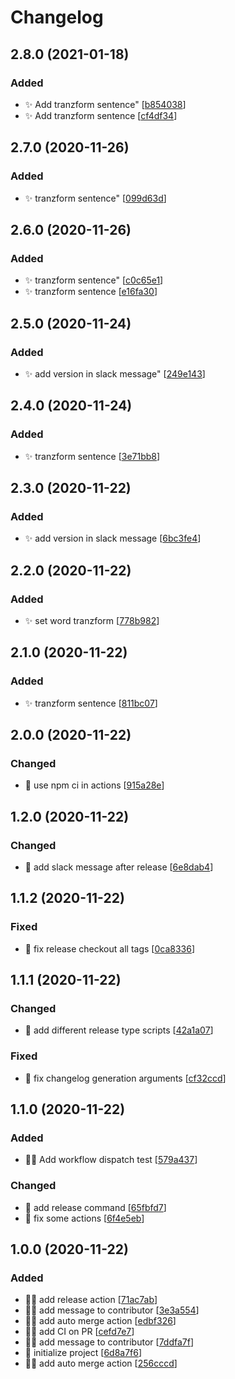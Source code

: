 # Changelog

<a name="2.8.0"></a>
## 2.8.0 (2021-01-18)

### Added

- ✨ Add tranzform sentence&quot; [[b854038](https://github.com/bpetetot/gh-test/commit/b85403873d03bc9e891b589d22a7af1cc240584a)]
- ✨ Add tranzform sentence [[cf4df34](https://github.com/bpetetot/gh-test/commit/cf4df3470277a4783a2deb0ae988da4d951322f3)]


<a name="2.7.0"></a>
## 2.7.0 (2020-11-26)

### Added

- ✨ tranzform sentence&quot; [[099d63d](https://github.com/bpetetot/gh-test/commit/099d63d71c073d3dc34e06566791a7ee92ca202d)]


<a name="2.6.0"></a>
## 2.6.0 (2020-11-26)

### Added

- ✨ tranzform sentence&quot; [[c0c65e1](https://github.com/bpetetot/gh-test/commit/c0c65e1e41c6cdea97233191bac34c49fceffa36)]
- ✨ tranzform sentence [[e16fa30](https://github.com/bpetetot/gh-test/commit/e16fa3073dbf1493ad95af7df0a8fda46352d8f1)]


<a name="2.5.0"></a>
## 2.5.0 (2020-11-24)

### Added

- ✨ add version in slack message&quot; [[249e143](https://github.com/bpetetot/gh-test/commit/249e1430a3ef29b85293ce69172a9a88fcf7d087)]


<a name="2.4.0"></a>
## 2.4.0 (2020-11-24)

### Added

- ✨ tranzform sentence [[3e71bb8](https://github.com/bpetetot/gh-test/commit/3e71bb8493ee52119133e9186bcd264aba479c2b)]


<a name="2.3.0"></a>
## 2.3.0 (2020-11-22)

### Added

- ✨ add version in slack message [[6bc3fe4](https://github.com/bpetetot/gh-test/commit/6bc3fe4b742006e5267110da1d5c5266a1bf0048)]


<a name="2.2.0"></a>
## 2.2.0 (2020-11-22)

### Added

- ✨ set word tranzform [[778b982](https://github.com/bpetetot/gh-test/commit/778b982caadfa441f2ef0225e89c5f494a630c44)]


<a name="2.1.0"></a>
## 2.1.0 (2020-11-22)

### Added

- ✨ tranzform sentence [[811bc07](https://github.com/bpetetot/gh-test/commit/811bc07b0efe64713e31a343caea021ed2d4475b)]


<a name="2.0.0"></a>
## 2.0.0 (2020-11-22)

### Changed

- 🔧 use npm ci in actions [[915a28e](https://github.com/bpetetot/gh-test/commit/915a28ed9d3d4c4b71f843df71ce95e902abb76d)]


<a name="1.2.0"></a>
## 1.2.0 (2020-11-22)

### Changed

- 🔧 add slack message after release [[6e8dab4](https://github.com/bpetetot/gh-test/commit/6e8dab4b10e924813cddbfbfe7dabcee7fe74e19)]


<a name="1.1.2"></a>
## 1.1.2 (2020-11-22)

### Fixed

- 🐛 fix release checkout all tags [[0ca8336](https://github.com/bpetetot/gh-test/commit/0ca8336706ccbcf8ed2d73481dd6b9f2aef79101)]


<a name="1.1.1"></a>
## 1.1.1 (2020-11-22)

### Changed

- 🔧 add different release type scripts [[42a1a07](https://github.com/bpetetot/gh-test/commit/42a1a0733c8dfbd92914a34be2e343951afe4fb1)]

### Fixed

- 🐛 fix changelog generation arguments [[cf32ccd](https://github.com/bpetetot/gh-test/commit/cf32ccd1eb7705c32c499d9a953140f72de7872e)]


<a name="1.1.0"></a>
## 1.1.0 (2020-11-22)

### Added

- 👷‍♂️ Add workflow dispatch test [[579a437](https://github.com/bpetetot/gh-test/commit/579a4372c349f6161763a1221f3f9685c28b7e7a)]

### Changed

- 🔧 add release command [[65fbfd7](https://github.com/bpetetot/gh-test/commit/65fbfd7af1991e4542b2fed039751ec2ea13027f)]
- 🔧 fix some actions [[6f4e5eb](https://github.com/bpetetot/gh-test/commit/6f4e5eb4f01ea3af3432c229a617bbd0b87fbfac)]


<a name="1.0.0"></a>
## 1.0.0 (2020-11-22)

### Added

- 👷‍♂️ add release action [[71ac7ab](https://github.com/bpetetot/gh-test/commit/71ac7ab697e574f7caaa5861295068932fd35532)]
- 👷‍♂️ add message to contributor [[3e3a554](https://github.com/bpetetot/gh-test/commit/3e3a5548fa26a532dc64c2650860a3d881b75837)]
- 👷‍♂️ add auto merge action [[edbf326](https://github.com/bpetetot/gh-test/commit/edbf3265528542b7f5c4f8da1a4e22cc3090339a)]
- 👷‍♂️ add CI on PR [[cefd7e7](https://github.com/bpetetot/gh-test/commit/cefd7e7924606b32ceec2c3d4783d8b7e029a44d)]
- 👷‍♂️ add message to contributor [[7ddfa7f](https://github.com/bpetetot/gh-test/commit/7ddfa7f07e749d1aae71bc472369687ecf97e359)]
- 🎉 initialize project [[6d8a7f6](https://github.com/bpetetot/gh-test/commit/6d8a7f61e4b792e3cecb418884c452323be6ee49)]
- 👷‍♂️ add auto merge action [[256cccd](https://github.com/bpetetot/gh-test/commit/256cccd6a8af5ab414958685d6c66cc45a2dee09)]


